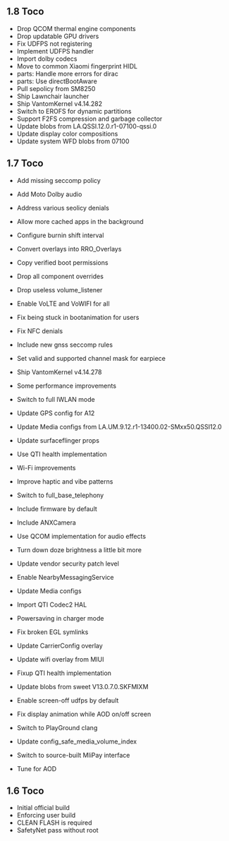 ## 1.8 Toco

- Drop QCOM thermal engine components
- Drop updatable GPU drivers
- Fix UDFPS not registering
- Implement UDFPS handler
- Import dolby codecs
- Move to common Xiaomi fingerprint HIDL
- parts: Handle more errors for dirac
- parts: Use directBootAware
- Pull sepolicy from SM8250
- Ship Lawnchair launcher
- Ship VantomKernel v4.14.282
- Switch to EROFS for dynamic partitions
- Support F2FS compression and garbage collector
- Update blobs from LA.QSSI.12.0.r1-07100-qssi.0
- Update display color compositions
- Update system WFD blobs from 07100

## 1.7 Toco

- Add missing seccomp policy
- Add Moto Dolby audio
- Address various seolicy denials
- Allow more cached apps in the background
- Configure burnin shift interval
- Convert overlays into RRO_Overlays
- Copy verified boot permissions
- Drop all component overrides
- Drop useless volume_listener
- Enable VoLTE and VoWIFI for all
- Fix being stuck in bootanimation for users
- Fix NFC denials
- Include new gnss seccomp rules
- Set valid and supported channel mask for earpiece
- Ship VantomKernel v4.14.278
- Some performance improvements
- Switch to full IWLAN mode
- Update GPS config for A12
- Update Media configs from LA.UM.9.12.r1-13400.02-SMxx50.QSSI12.0
- Update surfaceflinger props
- Use QTI health implementation
- Wi-Fi improvements

- Improve haptic and vibe patterns
- Switch to full_base_telephony
- Include firmware by default
- Include ANXCamera
- Use QCOM implementation for audio effects
- Turn down doze brightness a little bit more
- Update vendor security patch level
- Enable NearbyMessagingService
- Update Media configs
- Import QTI Codec2 HAL
- Powersaving in charger mode
- Fix broken EGL symlinks
- Update CarrierConfig overlay
- Update wifi overlay from MIUI
- Fixup QTI health implementation
- Update blobs from sweet V13.0.7.0.SKFMIXM
- Enable screen-off udfps by default
- Fix display animation while AOD on/off screen
- Switch to PlayGround clang
- Update config_safe_media_volume_index
- Switch to source-built MliPay interface
- Tune for AOD

## 1.6 Toco

- Initial official build
- Enforcing user build
- CLEAN FLASH is required
- SafetyNet pass without root
